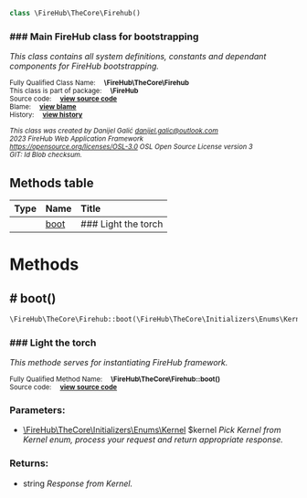 
```php
class \FireHub\TheCore\Firehub()
```

### ### Main FireHub class for bootstrapping

_This class contains all system definitions, constants and dependant
components for FireHub bootstrapping._

<sub>Fully Qualified Class Name:  **\FireHub\TheCore\Firehub**</sub><br>
<sub>This class is part of package:  **\FireHub**</sub><br>
<sub>Source code:  **[view source code](https://github.com/The-FireHub-Project/TheCore/blob/v1.0/src/firehub.FireHub.php#L41)**</sub><br>
<sub>Blame:  **[view blame](https://github.com/The-FireHub-Project/TheCore/blame/v1.0/src/firehub.FireHub.php)**</sub><br>
<sub>History:  **[view history](https://github.com/The-FireHub-Project/TheCore/commits/v1.0/src/firehub.FireHub.php)**</sub><br>

<sub>_This class was created by Danijel Galić <danijel.galic@outlook.com>_</sub><br>
<sub>_2023 FireHub Web Application Framework_</sub><br>
<sub>_<https://opensource.org/licenses/OSL-3.0> OSL Open Source License version 3_</sub><br>
<sub>_GIT: $Id$ Blob checksum._</sub><br>



## Methods table

| Type  | Name  | Title |
| :---  | :---  | :---  |
||<a href="#boot()">boot</a>|### Light the torch|


# Methods


<h2><a name="boot()"># boot()</a></h2>

```php
\FireHub\TheCore\Firehub::boot(\FireHub\TheCore\Initializers\Enums\Kernel $kernel):string
```

### ### Light the torch

_This methode serves for instantiating FireHub framework._

<sub>Fully Qualified Method Name:  **\FireHub\TheCore\Firehub::boot()**</sub><br>
<sub>Source code:  **[view source code](https://github.com/The-FireHub-Project/TheCore/blob/v1.0/src/firehub.FireHub.php#L58)**</sub><br>


### Parameters:

* [\FireHub\TheCore\Initializers\Enums\Kernel](./Kernel) $kernel _Pick Kernel from Kernel enum, process your
request and return appropriate response._

### Returns:

* string _Response from Kernel._


